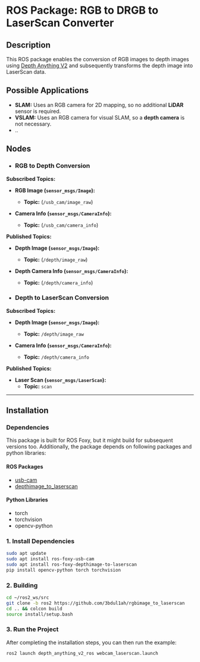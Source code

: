 # ROS Package: RGB to DRGB to LaserScan Converter

## Description
This ROS package enables the conversion of RGB images to depth images using [Depth Anything V2](https://github.com/DepthAnything/Depth-Anything-V2) and subsequently transforms the depth image into LaserScan data.

## Possible Applications
- **SLAM:** Uses an RGB camera for 2D mapping, so no additional **LiDAR** sensor is required.
- **VSLAM:** Uses an RGB camera for visual SLAM, so a **depth camera** is not necessary.
- ..

## Nodes

- ### RGB to Depth Conversion

**Subscribed Topics:**
- **RGB Image (`sensor_msgs/Image`):**
  - **Topic:** (`/usb_cam/image_raw`)

- **Camera Info (`sensor_msgs/CameraInfo`):**
  - **Topic:** (`/usb_cam/camera_info`)

**Published Topics:**
- **Depth Image (`sensor_msgs/Image`):**
  - **Topic:** (`/depth/image_raw`)

- **Depth Camera Info (`sensor_msgs/CameraInfo`):**
  - **Topic:** (`/depth/camera_info`)

- ### Depth to LaserScan Conversion

**Subscribed Topics:**
- **Depth Image (`sensor_msgs/Image`):**
  - **Topic:** `/depth/image_raw`

- **Camera Info (`sensor_msgs/CameraInfo`):**
  - **Topic:** `/depth/camera_info`

**Published Topics:**
- **Laser Scan (`sensor_msgs/LaserScan`):**
  - **Topic:** `scan`

---
## Installation

### Dependencies 
This package is built for ROS Foxy, but it might build for subsequent versions too. Additionally, the package depends on following packages and python libraries:

#### ROS Packages
 - [usb-cam](https://wiki.ros.org/usb_cam)
 - [depthimage_to_laserscan](https://wiki.ros.org/depthimage_to_laserscan)
#### Python Libraries
 - torch 
 - torchvision
 - opencv-python

### 1. Install Dependencies

```bash
sudo apt update
sudo apt install ros-foxy-usb-cam
sudo apt install ros-foxy-depthimage-to-laserscan
pip install opencv-python torch torchvision
```
### 2. Building
```bash
cd ~/ros2_ws/src
git clone -b ros2 https://github.com/3bdul1ah/rgbimage_to_laserscan
cd .. && colcon build
source install/setup.bash
```
### 3. Run the Project

After completing the installation steps, you can then run the example:

```bash
ros2 launch depth_anything_v2_ros webcam_laserscan.launch
```

